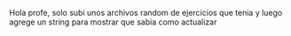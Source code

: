 Hola profe, solo subi unos archivos random de ejercicios que tenia y luego agrege un string para mostrar que sabia como actualizar

